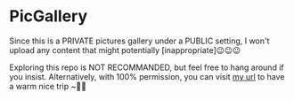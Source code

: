 # PicGallery
Since this is a PRIVATE pictures gallery under a PUBLIC setting, I won't upload any content that might potentially \[inappropriate\]:wink::wink::wink:

Exploring this repo is NOT RECOMMANDED, but feel free to hang around if you insist. 
Alternatively, with 100% permission, you can visit [my url](https://dd0na1d.github.io/) to have a warm nice trip ~:partying_face::partying_face:
